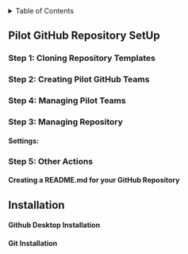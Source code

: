 <!-- TABLE OF CONTENTS -->
<details>
  <summary>Table of Contents</summary>
  <ol>
    <li>
      <a href="#Pilot-GitHub-Repository-Setup">Pilot-GitHub-Repository-Setup</a>
      <ul><li>
       <a href="#Step-1:-Cloning Repositories">Cloning Repositories</a>
       <li>
        <a href="#Step-2:-Creating-Pilot-GitHub-Teams">Creating Pilot GitHub Teams</a>
        <li>
        <a href="#Step-3:-Managing-Repository">Managing Repository</a>
         <li>
         <a href="#Step-4:-Managing-Pilot-Teams">Managing Pilot Teams</a>
         <li>
        <a href="#Step-5:-Other-Actions">Other Actions</a>
        <ol>
          </ul></li>
     <a href="#Installation">Installation</a>  
    </ol>
</details> 
        
## Pilot GitHub Repository SetUp
### Step 1: Cloning Repository Templates
### Step 2: Creating Pilot GitHub Teams
### Step 4: Managing Pilot Teams
### Step 3: Managing Repository
#### Settings:
### Step 5: Other Actions
#### Creating a README.md for your GitHub Repository
####

## Installation
#### Github Desktop Installation

#### Git Installation

